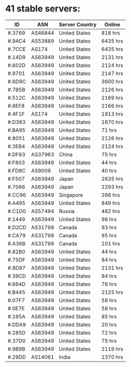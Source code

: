 # 41 stable servers:

| ID | ASN | Server Country | Online |
| ------ | ------ | ------ | ------ |
| #.3769 | AS46844 | United States | 818 hrs |
| #.9AC4 | AS53889 | United States | 6435 hrs |
| #.7CCE | AS174 | United States | 6435 hrs |
| #.14D9 | AS63949 | United States | 2131 hrs |
| #.602D | AS63949 | United States | 2124 hrs |
| #.9701 | AS63949 | United States | 2147 hrs |
| #.6D9C | AS63949 | United States | 3600 hrs |
| #.7B5B | AS63949 | United States | 2126 hrs |
| #.512C | AS63949 | United States | 2169 hrs |
| #.6EF8 | AS63949 | United States | 2166 hrs |
| #.4F1F | AS174 | United States | 1913 hrs |
| #.D363 | AS63949 | United States | 1870 hrs |
| #.BA95 | AS63949 | United States | 71 hrs |
| #.8051 | AS63949 | United States | 2126 hrs |
| #.3EB4 | AS63949 | United States | 2124 hrs |
| #.DF83 | AS37963 | China | 75 hrs |
| #.F803 | AS63949 | United States | 44 hrs |
| #.FD8C | AS9009 | United States | 40 hrs |
| #.F507 | AS63949 | Japan | 2635 hrs |
| #.7066 | AS63949 | Japan | 2293 hrs |
| #.CC96 | AS63949 | Singapore | 266 hrs |
| #.A495 | AS63949 | United States | 849 hrs |
| #.C1D0 | AS57494 | Russia | 482 hrs |
| #.1449 | AS63949 | United States | 98 hrs |
| #.D2CD | AS31798 | Canada | 93 hrs |
| #.CA79 | AS31798 | Canada | 95 hrs |
| #.A36B | AS31798 | Canada | 101 hrs |
| #.82B0 | AS63949 | United States | 44 hrs |
| #.75DF | AS63949 | United States | 84 hrs |
| #.8D97 | AS63949 | United States | 2131 hrs |
| #.39CD | AS63949 | United States | 84 hrs |
| #.664D | AS63949 | United States | 76 hrs |
| #.B445 | AS63949 | United States | 2125 hrs |
| #.07F7 | AS63949 | United States | 58 hrs |
| #.0E7E | AS63949 | United States | 58 hrs |
| #.165A | AS63949 | United States | 85 hrs |
| #.DDA9 | AS63949 | United States | 20 hrs |
| #.285D | AS63949 | United States | 72 hrs |
| #.37D0 | AS63949 | United States | 75 hrs |
| #.9B9B | AS63949 | United States | 2119 hrs |
| #.29DD | AS14061 | India | 2370 hrs |

